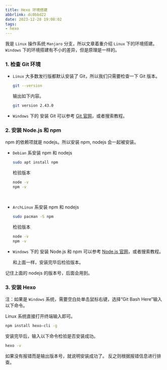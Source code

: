```yaml
---
title: Hexo 环境搭建
abbrlink: dc0bbd22
date: 2023-12-28 19:08:02
tags:
- hexo
---
```


我是 `Linux` 操作系统 `Manjaro` 分支，所以文章着重介绍 `Linux` 下的环境搭建。
`Windows` 下的环境搭建有不小的差异，但是原理是一样的。

### 1. 检查 Git 环境

-  `Linux` 大多数发行版都默认安装了 Git，所以我们只需要检查一下 Git 版本。
    ```bash
    git --version
    ```
    输出如下内容。
    ```bash
    git version 2.43.0
    ```
- `Windows` 下的 安装 Git 可以参考 [Git 官网](https://git-scm.com/downloads)，或者搜索教程。

### 2. 安装 Node.js 和 npm

npm 的依赖项就是 nodejs。所以安装 npm, nodejs 会一起被安装。

-   `Debian` 系安装 npm 和 nodejs

    ```bash
    sudo apt install npm
    ```
    检验版本
    ```bash
    node -v
    npm -v
    ```

<br>

-   `ArchLinux` 系安装 npm 和 nodejs

    ```bash
    sudo pacman -S npm
    ```
    检验版本
    ```bash
    node -v
    npm -v
    ```

-   `Windows` 下的 安装 Node.js 和 npm 可以参考 [Node.js 官网](https://nodejs.org/en/download/)，或者搜索教程。

     和上面一样，安装完毕后检验版本。

记住上面的 nodejs 的版本号，后面会用到。

### 3. 安装 Hexo

注：如果是 `Windows` 系统，需要空白处单击鼠标右键，选择“Git Bash Here”输入以下命令。

Linux 系统直接打开终端输入即可。
```bash
npm install hexo-cli -g
```
安装完毕后，输入以下命令检验是否安装成功。
```bash
hexo -v
```
如果没有报错而是输出版本号，就说明安装成功了。
反之则根据报错信息进行排查。

